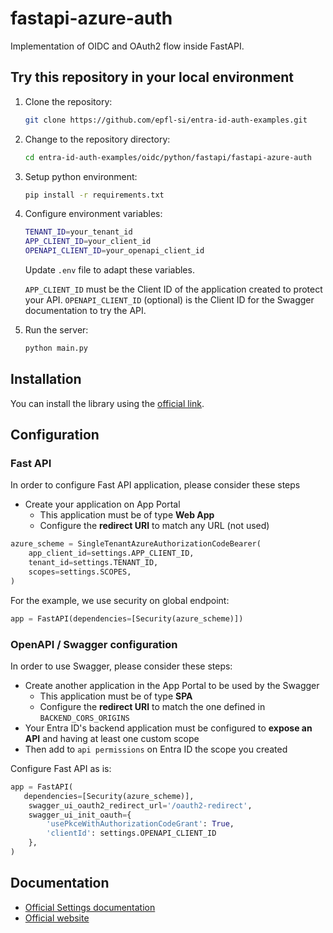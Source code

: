 # fastapi-azure-auth

Implementation of OIDC and OAuth2 flow inside FastAPI.

## Try this repository in your local environment

1. Clone the repository:

   ```bash
   git clone https://github.com/epfl-si/entra-id-auth-examples.git
   ```

2. Change to the repository directory:

   ```bash
   cd entra-id-auth-examples/oidc/python/fastapi/fastapi-azure-auth
   ```

3. Setup python environment:

   ```bash
   pip install -r requirements.txt
   ```

4. Configure environment variables:

   ```bash
   TENANT_ID=your_tenant_id
   APP_CLIENT_ID=your_client_id
   OPENAPI_CLIENT_ID=your_openapi_client_id
   ```

   Update `.env` file to adapt these variables.

   `APP_CLIENT_ID` must be the Client ID of the application created to protect your API. `OPENAPI_CLIENT_ID` (optional) is the Client ID for the Swagger documentation to try the API.

5. Run the server:

   ```bash
   python main.py
   ```

## Installation

You can install the library using the [official link](https://intility.github.io/fastapi-azure-auth/installation).

## Configuration

### Fast API

In order to configure Fast API application, please consider these steps

- Create your application on App Portal
  - This application must be of type **Web App**
  - Configure the **redirect URI** to match any URL (not used)

```python
azure_scheme = SingleTenantAzureAuthorizationCodeBearer(
    app_client_id=settings.APP_CLIENT_ID,
    tenant_id=settings.TENANT_ID,
    scopes=settings.SCOPES,
)
```

For the example, we use security on global endpoint:

```python
app = FastAPI(dependencies=[Security(azure_scheme)])
```

### OpenAPI / Swagger configuration

In order to use Swagger, please consider these steps:

- Create another application in the App Portal to be used by the Swagger
  - This application must be of type **SPA**
  - Configure the **redirect URI** to match the one defined in `BACKEND_CORS_ORIGINS`
- Your Entra ID's backend application must be configured to **expose an API** and having at least one custom scope
- Then add to `api permissions` on Entra ID the scope you created

Configure Fast API as is:

```python
app = FastAPI(
   dependencies=[Security(azure_scheme)],
    swagger_ui_oauth2_redirect_url='/oauth2-redirect',
    swagger_ui_init_oauth={
        'usePkceWithAuthorizationCodeGrant': True,
        'clientId': settings.OPENAPI_CLIENT_ID
    },
)
```

## Documentation

- [Official Settings documentation](https://github.com/intility/fastapi-azure-auth)
- [Official website](https://intility.github.io/fastapi-azure-auth/)
